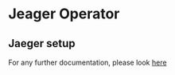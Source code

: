 # Jeager Operator

## Jaeger setup

For any further documentation, please look [here](https://www.jaegertracing.io/docs/1.62/)
